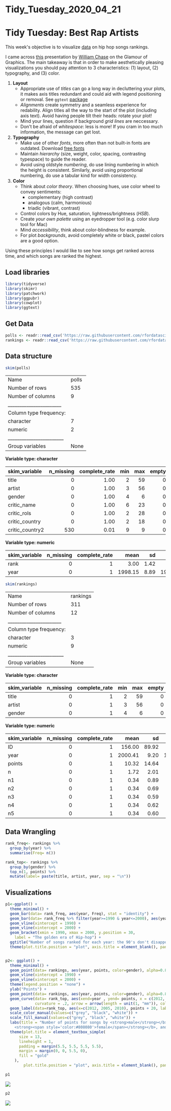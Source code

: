 Tidy\_Tuesday\_2020\_04\_21
================

Tidy Tuesday: Best Rap Artists
==============================

This week's objective is to visualize [data](https://github.com/rfordatascience/tidytuesday/blob/master/data/2020/2020-04-14/readme.md) on hip hop songs rankings.

I came across [this](https://resources.rstudio.com/rstudio-conf-2020/the-glamour-of-graphics-william-chase?wvideo=fhb2ifduim) presentation by [William Chase](https://www.williamrchase.com/) on the Glamour of Graphics. The main takeaway is that in order to make aesthetically pleasing visualizations you should pay attention to 3 characteristics: (1) layout, (2) typography, and (3) color.

1.  **Layout**
    -   Appropriate use of *titles* can go a long way in decluttering your plots, it makes axis titles redundant and could aid with legend positioning or removal. See `ggtext` [package](https://github.com/wilkelab/ggtext)
    -   *Alignments* create symmetry and a seamless experience for redability. Align titles all the way to the start of the plot (including axis text). Avoid having people tilt their heads: rotate your plot!
    -   Mind your lines, question if background *grid lines* are neccessary.
    -   Don't be afraid of *whitespace*: less is more! If you cram in too much information, the message can get lost.
2.  **Typography**
    -   Make use of other *fonts*, more often than not built-in fonts are outdated. Download [free fonts](fonts.google.com)
    -   Maintain *hierarchy* (size, weight, color, spacing, contrasting typespace) to guide the reader.
    -   Avoid using oldstyle *numbering*, do use lining numbering in which the height is consistent. Similarly, avoid using proportional numbering, do use a tabular kind for width consistency.
3.  **Color**
    -   Think about *color theory*. When choosing hues, use color wheel to convey sentiments:
        -   complementary (high contrast)
        -   analogous (calm, harmonious)
        -   triadic (vibrant, contrast)
    -   Control colors by Hue, saturation, lightness/brightness (*HSB*).
    -   Create *your own palette* using an eyedropper tool (e.g. color slurp tool for Mac)
    -   Mind *accessibility*, think about color-blindness for example.
    -   For plot *backgrounds*, avoid completely white or black, pastel colors are a good option.

Using these principles I would like to see how songs get ranked across time, and which songs are ranked the highest.

Load libraries
--------------

``` r
library(tidyverse)
library(skimr)
library(patchwork)
library(ggpubr)
library(cowplot)
library(ggtext)
```

Get Data
--------

``` r
polls <- readr::read_csv('https://raw.githubusercontent.com/rfordatascience/tidytuesday/master/data/2020/2020-04-14/polls.csv')
rankings <- readr::read_csv('https://raw.githubusercontent.com/rfordatascience/tidytuesday/master/data/2020/2020-04-14/rankings.csv')
```

Data structure
--------------

``` r
skim(polls)
```

|                                                  |       |
|:-------------------------------------------------|:------|
| Name                                             | polls |
| Number of rows                                   | 535   |
| Number of columns                                | 9     |
| \_\_\_\_\_\_\_\_\_\_\_\_\_\_\_\_\_\_\_\_\_\_\_   |       |
| Column type frequency:                           |       |
| character                                        | 7     |
| numeric                                          | 2     |
| \_\_\_\_\_\_\_\_\_\_\_\_\_\_\_\_\_\_\_\_\_\_\_\_ |       |
| Group variables                                  | None  |

**Variable type: character**

| skim\_variable   |  n\_missing|  complete\_rate|  min|  max|  empty|  n\_unique|  whitespace|
|:-----------------|-----------:|---------------:|----:|----:|------:|----------:|-----------:|
| title            |           0|            1.00|    2|   59|      0|        309|           0|
| artist           |           0|            1.00|    3|   56|      0|        207|           0|
| gender           |           0|            1.00|    4|    6|      0|          3|           0|
| critic\_name     |           0|            1.00|    6|   23|      0|        107|           0|
| critic\_rols     |           0|            1.00|    2|   28|      0|         48|           0|
| critic\_country  |           0|            1.00|    2|   18|      0|         13|           0|
| critic\_country2 |         530|            0.01|    9|    9|      0|          1|           0|

**Variable type: numeric**

| skim\_variable |  n\_missing|  complete\_rate|     mean|    sd|    p0|   p25|   p50|   p75|  p100| hist  |
|:---------------|-----------:|---------------:|--------:|-----:|-----:|-----:|-----:|-----:|-----:|:------|
| rank           |           0|               1|     3.00|  1.42|     1|     2|     3|     4|     5| ▇▇▇▇▇ |
| year           |           0|               1|  1998.15|  8.89|  1979|  1993|  1996|  2003|  2019| ▂▇▆▂▂ |

``` r
skim(rankings)
```

|                                                  |          |
|:-------------------------------------------------|:---------|
| Name                                             | rankings |
| Number of rows                                   | 311      |
| Number of columns                                | 12       |
| \_\_\_\_\_\_\_\_\_\_\_\_\_\_\_\_\_\_\_\_\_\_\_   |          |
| Column type frequency:                           |          |
| character                                        | 3        |
| numeric                                          | 9        |
| \_\_\_\_\_\_\_\_\_\_\_\_\_\_\_\_\_\_\_\_\_\_\_\_ |          |
| Group variables                                  | None     |

**Variable type: character**

| skim\_variable |  n\_missing|  complete\_rate|  min|  max|  empty|  n\_unique|  whitespace|
|:---------------|-----------:|---------------:|----:|----:|------:|----------:|-----------:|
| title          |           0|               1|    2|   59|      0|        309|           0|
| artist         |           0|               1|    3|   56|      0|        207|           0|
| gender         |           0|               1|    4|    6|      0|          3|           0|

**Variable type: numeric**

| skim\_variable |  n\_missing|  complete\_rate|     mean|     sd|    p0|     p25|   p50|     p75|  p100| hist  |
|:---------------|-----------:|---------------:|--------:|------:|-----:|-------:|-----:|-------:|-----:|:------|
| ID             |           0|               1|   156.00|  89.92|     1|    78.5|   156|   233.5|   311| ▇▇▇▇▇ |
| year           |           0|               1|  2000.41|   9.20|  1979|  1994.0|  1999|  2007.0|  2019| ▂▆▇▃▅ |
| points         |           0|               1|    10.32|  14.64|     2|     4.0|     6|    10.0|   140| ▇▁▁▁▁ |
| n              |           0|               1|     1.72|   2.01|     1|     1.0|     1|     2.0|    18| ▇▁▁▁▁ |
| n1             |           0|               1|     0.34|   0.89|     0|     0.0|     0|     0.0|     9| ▇▁▁▁▁ |
| n2             |           0|               1|     0.34|   0.69|     0|     0.0|     0|     1.0|     5| ▇▁▁▁▁ |
| n3             |           0|               1|     0.34|   0.59|     0|     0.0|     0|     1.0|     3| ▇▃▁▁▁ |
| n4             |           0|               1|     0.34|   0.62|     0|     0.0|     0|     1.0|     4| ▇▃▁▁▁ |
| n5             |           0|               1|     0.34|   0.60|     0|     0.0|     0|     1.0|     5| ▇▁▁▁▁ |

Data Wrangling
--------------

``` r
rank_freq<- rankings %>% 
  group_by(year) %>% 
  summarise(Freq= n())

rank_top<- rankings %>% 
  group_by(gender) %>% 
  top_n(1, points) %>% 
  mutate(label= paste(title, artist, year, sep = "\n"))
```

Visualizations
--------------

``` r
p1<-ggplot() +
  theme_minimal() +
  geom_bar(data= rank_freq, aes(year, Freq), stat = "identity") +
  geom_bar(data= rank_freq %>% filter(year>=1990 & year<=2000), aes(year, Freq), stat = "identity", fill = "gold") +
  geom_vline(xintercept = 1990) +
  geom_vline(xintercept = 2000) +
  geom_bracket(xmin = 1990, xmax = 2000, y.position = 30,
    label = "The golden era of Hip-hop") +
  ggtitle("Number of songs ranked for each year: the 90's don't disappoint") +
  theme(plot.title.position = "plot", axis.title = element_blank(), panel.grid.major.x = element_blank(), panel.grid.minor.x = element_blank())


p2<- ggplot() +
  theme_minimal() +
  geom_point(data= rankings, aes(year, points, color=gender), alpha=0.8, size=2)  +
  geom_vline(xintercept = 1990) +
  geom_vline(xintercept = 2000) +
  theme(legend.position = "none") +
  ylab("Points") +
  geom_point(data= rankings, aes(year, points, color=gender), alpha=0.8, size=2, shape= 1, color="black") +
  geom_curve(data= rank_top, aes(xend=year , yend= points, x = c(2012, 2005, 2010), y=points + 20),
             curvature = .2, arrow = arrow(length = unit(1, "mm")), color="gold") +
  geom_label(data=rank_top, aes(x=c(2012, 2005, 2010), points + 20, label=label, fill=gender), color= "gold", fontface = "bold") +
  scale_color_manual(values=c("grey", "black", "white")) +
  scale_fill_manual(values=c("grey", "black", "white")) +
  labs(title = "Number of points for songs by <strong>male</strong></b>, 
    <strong><span style='color:#808080'>female</span></strong></b>, and <strong><span style='color:#FFFFFF'>mixed artists</span></strong></b> by year") +
  theme(plot.title = element_textbox_simple(
      size = 13,
      lineheight = 1,
      padding = margin(5.5, 5.5, 5.5, 5.5),
      margin = margin(0, 0, 5.5, 0),
      fill = "gold"
    ), 
        plot.title.position = "plot", axis.title = element_blank(), panel.grid.major.x = element_blank(), panel.grid.minor.x = element_blank())

p1
```

![](TidyTuesday_15_files/figure-markdown_github/unnamed-chunk-1-1.png)

``` r
p2
```

![](TidyTuesday_15_files/figure-markdown_github/unnamed-chunk-1-2.png)
